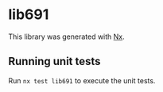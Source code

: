 # lib691

This library was generated with [Nx](https://nx.dev).

## Running unit tests

Run `nx test lib691` to execute the unit tests.

